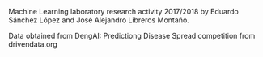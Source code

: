 Machine Learning laboratory research activity 2017/2018 by Eduardo Sánchez López and José Alejandro Libreros Montaño.

Data obtained from DengAI: Predictiong Disease Spread competition from drivendata.org